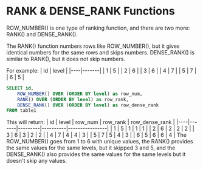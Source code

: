 # RANK & DENSE_RANK Functions


ROW_NUMBER() is one type of ranking function, and there are two more: RANK() and DENSE_RANK().

The RANK() function numbers rows like ROW_NUMBER(), but it gives identical numbers for the same rows and skips numbers. DENSE_RANK() is similar to RANK(), but it does not skip numbers.

For example:
| id | level |
|----|-------|
| 1  | 5     |
| 2  | 6     |
| 3  | 6     |
| 4  | 7     |
| 5  | 7     |
| 6  | 5     |

```sql
SELECT id, 
    ROW_NUMBER() OVER (ORDER BY level) as row_num,
    RANK() OVER (ORDER BY level) as row_rank,
    DENSE_RANK() OVER (ORDER BY level) as row_dense_rank
FROM table1
```
This will return:
| id | level | row_num | row_rank | row_dense_rank |
|----|-------|---------|----------|----------------|
| 1  | 5     | 1       | 1        | 1              |
| 2  | 6     | 2       | 2        | 2              |
| 3  | 6     | 3       | 2        | 2              |
| 4  | 7     | 4       | 4        | 3              |
| 5  | 7     | 5       | 4        | 3              |
| 6  | 5     | 6       | 6        | 4              |
The ROW_NUMBER() goes from 1 to 6 with unique values, the RANK() provides the same values for the same levels, but it skipped 3 and 5, and the DENSE_RANK() also provides the same values for the same levels but it doesn't skip any values.

